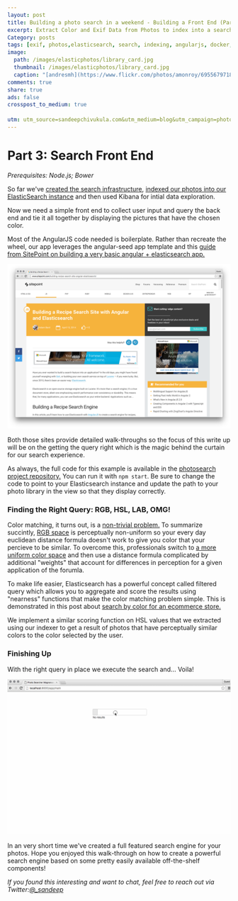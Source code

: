 ```yaml
---
layout: post
title: Building a photo search in a weekend - Building a Front End (Part 3)
excerpt: Extract Color and Exif Data from Photos to index into a search engine.
Category: posts
tags: [exif, photos,elasticsearch, search, indexing, angularjs, docker, photo search]
image:
  path: /images/elasticphotos/library_card.jpg
  thumbnail: /images/elasticphotos/library_card.jpg
  caption: "[andresmh](https://www.flickr.com/photos/amonroy/6955679718/)"
comments: true
share: true
ads: false
crosspost_to_medium: true

utm: utm_source=sandeepchivukula.com&utm_medium=blog&utm_campaign=photosearch-3
---
```


# Part 3: Search Front End

_Prerequisites: Node.js; Bower_

So far we've [created the search infrastructure](/posts/2016/03/06/photo-search/?{{page.utm}}), [indexed our photos into our ElasticSearch instance](/posts/2016/03/07/photo-search-2/?{{page.utm}}) and then used Kibana for intial data exploration.

Now we need a simple front end to collect user input and query the back end and tie it all together by displaying the pictures that have the chosen color.

Most of the AngularJS code needed is boilerplate. Rather than recreate the wheel, our app leverages the angular-seed app template and this [guide from SitePoint on building a very basic angular + elasticsearch app.](http://www.sitepoint.com/building-recipe-search-site-angular-elasticsearch/?{{page.utm}})

![SitePoint](/images/elasticphotos/sitepoint.png)

Both those sites provide detailed walk-throughs so the focus of this write up will be on the getting the query right which is the magic behind the curtain for our search experience.

As always, the full code for this example is available in the [photosearch project repository.](http://github.com/sandeep/photosearch/?{{page.utm}}) You can run it with `npm start`. Be sure to change the code to point to your Elasticsearch instance and update the path to your photo library in the view so that they display correctly.


### Finding the Right Query: RGB, HSL, LAB, OMG!

Color matching, it turns out, is a [non-trivial problem.](https://en.wikipedia.org/wiki/Color_difference/?{{page.utm}}) To summarize succintly, [RGB space](https://en.wikipedia.org/wiki/List_of_color_spaces_and_their_uses#RGB?{{page.utm}}) is perceptually non-uniform so your every day euclidean distance formula doesn't work to give you color that your percieve to be similar. To overcome this, professionals switch to [a more uniform color space](https://en.wikipedia.org/wiki/List_of_color_spaces_and_their_uses#LAB?{{page.utm}}) and then use a distance formula complicated by additional "weights" that account for differences in perception for a given application of the forumla.

To make life easier, Elasticsearch has a powerful concept called filtered query which allows you to aggregate and score the results using "nearness" functions that make the color matching problem simple. This is demonstrated in this post about [search by color for an ecommerce store.](https://dpb587.me/blog/2014/04/24/color-searching-with-elasticsearch.html?{{page.utm}})

We implement a similar scoring function on HSL values that we extracted using our indexer to get a result of photos that have perceptually similar colors to the color selected by the user.


<script src="https://gist.github.com/sandeep/eeac2ac42795e88e9c4f.js"></script>


### Finishing Up

With the right query in place we execute the search and... Voila!


![Angular Photo Search](/images/elasticphotos/angular-photo-search.gif)

In an very short time we've created a full featured search engine for your photos. Hope you enjoyed this walk-through on how  to create a powerful search engine based on some pretty easily available off-the-shelf components!

_If you found this interesting and want to chat, feel free to reach out via Twitter:[@_sandeep](http://twitter.com/_sandeep/?{{page.utm}})_



